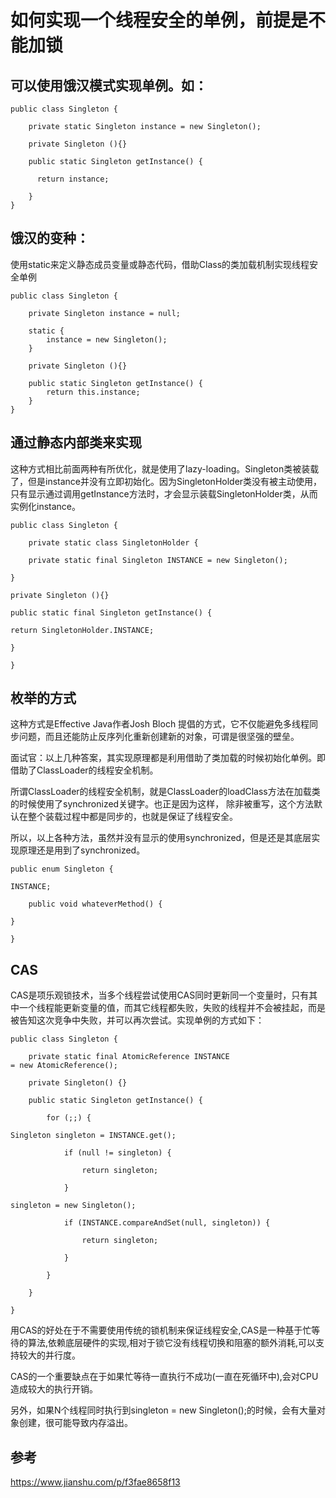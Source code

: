 # 如何实现一个线程安全的单例，前提是不能加锁
## 可以使用饿汉模式实现单例。如：
```
public class Singleton { 

    private static Singleton instance = new Singleton();

    private Singleton (){}

    public static Singleton getInstance() {

      return instance;

    }
}
```
## 饿汉的变种：
使用static来定义静态成员变量或静态代码，借助Class的类加载机制实现线程安全单例
```
public class Singleton {

    private Singleton instance = null;

    static {
        instance = new Singleton();
    }

    private Singleton (){}

    public static Singleton getInstance() {
        return this.instance;
    }
}
```

## 通过静态内部类来实现
这种方式相比前面两种有所优化，就是使用了lazy-loading。Singleton类被装载了，但是instance并没有立即初始化。因为SingletonHolder类没有被主动使用，只有显示通过调用getInstance方法时，才会显示装载SingletonHolder类，从而实例化instance。

```
public class Singleton {

    private static class SingletonHolder {

    private static final Singleton INSTANCE = new Singleton();

}

private Singleton (){}

public static final Singleton getInstance() {

return SingletonHolder.INSTANCE;

}

}

```
## 枚举的方式
这种方式是Effective Java作者Josh Bloch 提倡的方式，它不仅能避免多线程同步问题，而且还能防止反序列化重新创建新的对象，可谓是很坚强的壁垒。

面试官：以上几种答案，其实现原理都是利用借助了类加载的时候初始化单例。即借助了ClassLoader的线程安全机制。

所谓ClassLoader的线程安全机制，就是ClassLoader的loadClass方法在加载类的时候使用了synchronized关键字。也正是因为这样， 除非被重写，这个方法默认在整个装载过程中都是同步的，也就是保证了线程安全。

所以，以上各种方法，虽然并没有显示的使用synchronized，但是还是其底层实现原理还是用到了synchronized。

```
public enum Singleton {

INSTANCE;

    public void whateverMethod() {

}

}
```
## CAS
CAS是项乐观锁技术，当多个线程尝试使用CAS同时更新同一个变量时，只有其中一个线程能更新变量的值，而其它线程都失败，失败的线程并不会被挂起，而是被告知这次竞争中失败，并可以再次尝试。实现单例的方式如下：
```
public class Singleton {

    private static final AtomicReference INSTANCE = new AtomicReference();

    private Singleton() {}

    public static Singleton getInstance() {

        for (;;) {

Singleton singleton = INSTANCE.get();

            if (null != singleton) {

                return singleton;

            }

singleton = new Singleton();

            if (INSTANCE.compareAndSet(null, singleton)) {

                return singleton;

            }

        }

    }

}
```
用CAS的好处在于不需要使用传统的锁机制来保证线程安全,CAS是一种基于忙等待的算法,依赖底层硬件的实现,相对于锁它没有线程切换和阻塞的额外消耗,可以支持较大的并行度。

CAS的一个重要缺点在于如果忙等待一直执行不成功(一直在死循环中),会对CPU造成较大的执行开销。

另外，如果N个线程同时执行到singleton = new Singleton();的时候，会有大量对象创建，很可能导致内存溢出。

## 参考
https://www.jianshu.com/p/f3fae8658f13
